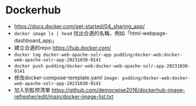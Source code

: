 # Dockerhub

- https://docs.docker.com/get-started/04_sharing_app/
- `docker image ls | head` 找出合適的名稱，例如「html-webpage-dashboard_app」
- 建立合適的repo https://hub.docker.com/
- `docker tag docker-web-apache-solr-app pudding/docker-web:docker-web-apache-solr-app-20231030-0141`
- `docker push pudding/docker-web:docker-web-apache-solr-app-20231030-0141`
- 修改docker-compose-template.yaml `image: pudding/docker-web:docker-web-apache-solr-app-20231030-0141`
- 加入到監控清單 https://github.com/democwise2016/dockerhub-image-refresher/edit/main/docker-image-list.txt